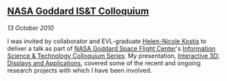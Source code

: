 ## [NASA Goddard IS&amp;T Colloquium][link]

*13 October 2010*

I was invited by collaborator and EVL-graduate [Helen-Nicole Kostis][kostis] to deliver a talk as part of [NASA Goddard Space Flight Center][gsfc]'s [Information Science &amp; Technology Colloquium Series][ist]. My presentation, [Interactive 3D: Displays and Applications][link], covered some of the recent and ongoing research projects with which I have been involved.

[link]:   http://istcolloq.gsfc.nasa.gov/fall2010/speaker/Kooima.html
[kostis]: http://svs.gsfc.nasa.gov/search/Person/KostisHelen-Nicole.html
[gsfc]:   http://www.nasa.gov/centers/goddard/home/index.html
[ist]:    http://istcolloq.gsfc.nasa.gov/about.html
